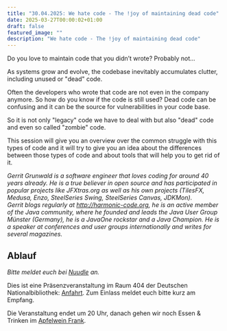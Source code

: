 ```yaml
---
title: "30.04.2025: We hate code - The !joy of maintaining dead code"
date: 2025-03-27T00:00:02+01:00
draft: false
featured_image: ""
description: "We hate code - The !joy of maintaining dead code"
---
```


Do you love to maintain code that you didn’t wrote? Probably not...

As systems grow and evolve, the codebase inevitably accumulates clutter, including unused or "dead" code.  

Often the developers who wrote that code are not even in the company anymore. So how do you know if the code is still used? Dead code can be confusing and it can be the source for vulnerabilities in your code base.  

So it is not only "legacy" code we have to deal with but also "dead" code and even so called "zombie" code.

This session will give you an overview over the common struggle with this types of code and it will try to give you an idea about the differences between those types of code and about tools that will help you to get rid of it.

_Gerrit Grunwald is a software engineer that loves coding for around 40 years already. He is a true believer in open source and has participated in popular projects like JFXtras.org as well as his own projects (TilesFX, Medusa, Enzo, SteelSeries Swing, SteelSeries Canvas, JDKMon).  
Gerrit blogs regularly at http://harmonic-code.org, he is an active member of the Java community, where he founded and leads the Java User Group Münster (Germany), he is a JavaOne rockstar and a Java Champion. He is a speaker at conferences and user groups internationally and writes for several magazines._

## Ablauf 

_Bitte meldet euch bei [Nuudle](https://nuudel.digitalcourage.de/NbyWEOx92myGBVXa) an._

Dies ist eine Präsenzveranstaltung im Raum 404 der Deutschen Nationalbibliothek: [Anfahrt](https://www.dnb.de/DE/Benutzung/Frankfurt/frankfurt_node.html#doc57382bodyText5).
Zum Einlass meldet euch bitte kurz am Empfang.

Die Veranstaltung endet um 20 Uhr, danach gehen wir noch Essen & Trinken im [Apfelwein Frank](https://www.apfelweinwirtschaft-frank.de/).